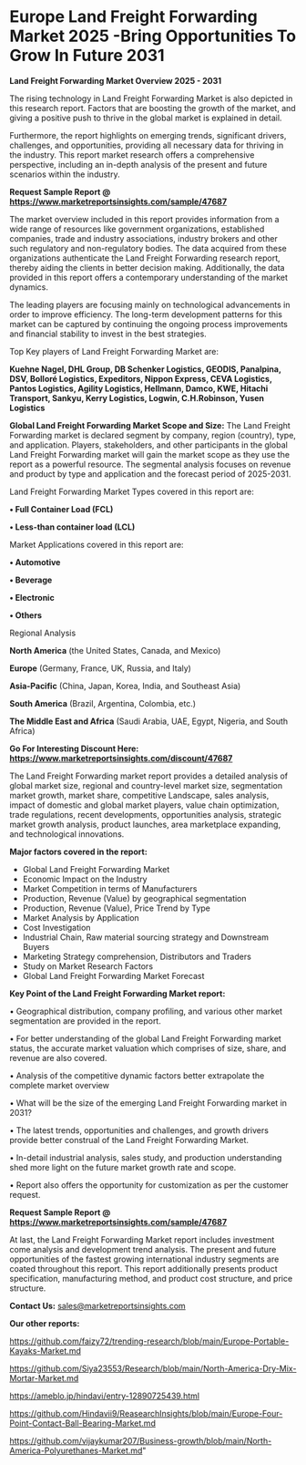 # Europe Land Freight Forwarding Market 2025 -Bring Opportunities To Grow In Future 2031

<Strong> Land Freight Forwarding Market Overview 2025 - 2031</strong>

The rising technology in Land Freight Forwarding Market is also depicted in this research report. Factors that are boosting the growth of the market, and giving a positive push to thrive in the global market is explained in detail.

Furthermore, the report highlights on emerging trends, significant drivers, challenges, and opportunities, providing all necessary data for thriving in the industry. This report market research offers a comprehensive perspective, including an in-depth analysis of the present and future scenarios within the industry.

<strong>Request Sample Report @ <a href=https://www.marketreportsinsights.com/sample/47687>https://www.marketreportsinsights.com/sample/47687</a></strong>

The market overview included in this report provides information from a wide range of resources like government organizations, established companies, trade and industry associations, industry brokers and other such regulatory and non-regulatory bodies. The data acquired from these organizations authenticate the Land Freight Forwarding research report, thereby aiding the clients in better decision making. Additionally, the data provided in this report offers a contemporary understanding of the market dynamics.

The leading players are focusing mainly on technological advancements in order to improve efficiency. The long-term development patterns for this market can be captured by continuing the ongoing process improvements and financial stability to invest in the best strategies.

Top Key players of Land Freight Forwarding Market are:

<strong>Kuehne Nagel, DHL Group, DB Schenker Logistics, GEODIS, Panalpina, DSV, Bolloré Logistics, Expeditors, Nippon Express, CEVA Logistics, Pantos Logistics, Agility Logistics, Hellmann, Damco, KWE, Hitachi Transport, Sankyu, Kerry Logistics, Logwin, C.H.Robinson, Yusen Logistics</strong>

<strong><b>Global Land Freight Forwarding Market Scope and Size:</b></strong>
The Land Freight Forwarding market is declared segment by company, region (country), type, and application. Players, stakeholders, and other participants in the global Land Freight Forwarding market will gain the market scope as they use the report as a powerful resource. The segmental analysis focuses on revenue and product by type and application and the forecast period of 2025-2031.

Land Freight Forwarding Market Types covered in this report are:

<strong>•  Full Container Load (FCL)

•  Less-than container load (LCL)</strong>

Market Applications covered in this report are:

<strong>•  Automotive

•  Beverage

•  Electronic

•  Others</strong> 

Regional Analysis

<strong>North America</strong> (the United States, Canada, and Mexico)

<strong>Europe</strong> (Germany, France, UK, Russia, and Italy)

<strong>Asia-Pacific</strong> (China, Japan, Korea, India, and Southeast Asia)

<strong>South America</strong> (Brazil, Argentina, Colombia, etc.)

<strong>The Middle East and Africa</strong> (Saudi Arabia, UAE, Egypt, Nigeria, and South Africa)

<strong>Go For Interesting Discount Here: <a href=https://www.marketreportsinsights.com/discount/47687>https://www.marketreportsinsights.com/discount/47687</a></strong>

The Land Freight Forwarding market report provides a detailed analysis of global market size, regional and country-level market size, segmentation market growth, market share, competitive Landscape, sales analysis, impact of domestic and global market players, value chain optimization, trade regulations, recent developments, opportunities analysis, strategic market growth analysis, product launches, area marketplace expanding, and technological innovations.

<strong><b>Major factors covered in the report:</b></strong>
<ul>
  <li>Global Land Freight Forwarding Market </li>
  <li>Economic Impact on the Industry</li>
  <li>Market Competition in terms of Manufacturers</li>
  <li>Production, Revenue (Value) by geographical segmentation</li>
  <li>Production, Revenue (Value), Price Trend by Type</li>
  <li>Market Analysis by Application</li>
  <li>Cost Investigation</li>
  <li>Industrial Chain, Raw material sourcing strategy and Downstream Buyers</li>
  <li>Marketing Strategy comprehension, Distributors and Traders</li>
  <li>Study on Market Research Factors</li>
  <li>Global Land Freight Forwarding Market Forecast</li>
</ul>

<strong><b>Key Point of the Land Freight Forwarding Market report:</b></strong>

• Geographical distribution, company profiling, and various other market segmentation are provided in the report.

• For better understanding of the global Land Freight Forwarding market status, the accurate market valuation which comprises of size, share, and revenue are also covered.

• Analysis of the competitive dynamic factors better extrapolate the complete market overview

• What will be the size of the emerging Land Freight Forwarding market in 2031?

• The latest trends, opportunities and challenges, and growth drivers provide better construal of the Land Freight Forwarding Market.

• In-detail industrial analysis, sales study, and production understanding shed more light on the future market growth rate and scope.

• Report also offers the opportunity for customization as per the customer request.

<strong>Request Sample Report @ <a href=https://www.marketreportsinsights.com/sample/47687>https://www.marketreportsinsights.com/sample/47687</a></strong>

At last, the Land Freight Forwarding Market report includes investment come analysis and development trend analysis. The present and future opportunities of the fastest growing international industry segments are coated throughout this report. This report additionally presents product specification, manufacturing method, and product cost structure, and price structure.

<strong>Contact Us:</strong>
sales@marketreportsinsights.com

<strong>Our other reports:</strong>

<a href=https://github.com/faizy72/trending-research/blob/main/Europe-Portable-Kayaks-Market.md>https://github.com/faizy72/trending-research/blob/main/Europe-Portable-Kayaks-Market.md</a>

<a href=https://github.com/Siya23553/Research/blob/main/North-America-Dry-Mix-Mortar-Market.md>https://github.com/Siya23553/Research/blob/main/North-America-Dry-Mix-Mortar-Market.md</a>

<a href=https://ameblo.jp/hindavi/entry-12890725439.html>https://ameblo.jp/hindavi/entry-12890725439.html</a>

<a href=https://github.com/Hindavii9/ReasearchInsights/blob/main/Europe-Four-Point-Contact-Ball-Bearing-Market.md>https://github.com/Hindavii9/ReasearchInsights/blob/main/Europe-Four-Point-Contact-Ball-Bearing-Market.md</a>

<a href=https://github.com/vijaykumar207/Business-growth/blob/main/North-America-Polyurethanes-Market.md>https://github.com/vijaykumar207/Business-growth/blob/main/North-America-Polyurethanes-Market.md</a>"
